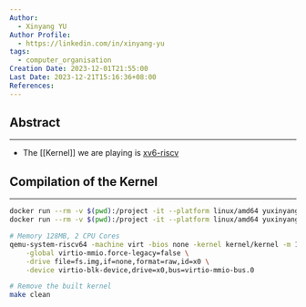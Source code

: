 ```yaml
---
Author:
  - Xinyang YU
Author Profile:
  - https://linkedin.com/in/xinyang-yu
tags:
  - computer_organisation
Creation Date: 2023-12-01T21:55:00
Last Date: 2023-12-21T15:16:36+08:00
References: 
---
```

## Abstract
---
- The [[Kernel]] we are playing is [xv6-riscv](https://github.com/mit-pdos/xv6-riscv)


## Compilation of the Kernel
---
```bash /128M/ /2/
docker run --rm -v $(pwd):/project -it --platform linux/amd64 yuxinyang/rv-tool-chain:latest make
docker run --rm -v $(pwd):/project -it --platform linux/amd64 yuxinyang/rv-tool-chain:latest make fs.img

# Memory 128MB, 2 CPU Cores 
qemu-system-riscv64 -machine virt -bios none -kernel kernel/kernel -m 128M -smp 2 -nographic \
	-global virtio-mmio.force-legacy=false \
	-drive file=fs.img,if=none,format=raw,id=x0 \
	-device virtio-blk-device,drive=x0,bus=virtio-mmio-bus.0

# Remove the built kernel
make clean
```